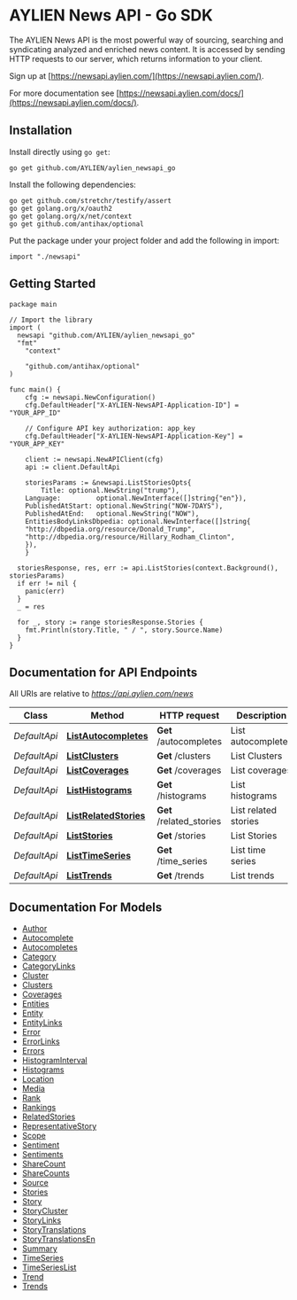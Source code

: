 # AYLIEN News API - Go SDK

The AYLIEN News API is the most powerful way of sourcing, searching and syndicating analyzed and enriched news content. It is accessed by sending HTTP requests to our server, which returns information to your client. 

Sign up at [https://newsapi.aylien.com/](https://newsapi.aylien.com/).

For more documentation see [https://newsapi.aylien.com/docs/](https://newsapi.aylien.com/docs/).

## Installation

Install directly using `go get`:

```
go get github.com/AYLIEN/aylien_newsapi_go
```

Install the following dependencies:
```
go get github.com/stretchr/testify/assert
go get golang.org/x/oauth2
go get golang.org/x/net/context
go get github.com/antihax/optional
```

Put the package under your project folder and add the following in import:
```golang
import "./newsapi"
```

## Getting Started

```
package main

// Import the library
import (
  newsapi "github.com/AYLIEN/aylien_newsapi_go"
  "fmt"
	"context"

	"github.com/antihax/optional"
)

func main() {
	cfg := newsapi.NewConfiguration()
	cfg.DefaultHeader["X-AYLIEN-NewsAPI-Application-ID"] = "YOUR_APP_ID"

	// Configure API key authorization: app_key
	cfg.DefaultHeader["X-AYLIEN-NewsAPI-Application-Key"] = "YOUR_APP_KEY"
  
	client := newsapi.NewAPIClient(cfg)
	api := client.DefaultApi

	storiesParams := &newsapi.ListStoriesOpts{
		Title: optional.NewString("trump"),
    Language:         optional.NewInterface([]string{"en"}),
    PublishedAtStart: optional.NewString("NOW-7DAYS"),
    PublishedAtEnd:   optional.NewString("NOW"),
    EntitiesBodyLinksDbpedia: optional.NewInterface([]string{
    "http://dbpedia.org/resource/Donald_Trump",
    "http://dbpedia.org/resource/Hillary_Rodham_Clinton",
    }),
	}

  storiesResponse, res, err := api.ListStories(context.Background(), storiesParams)
  if err != nil {
    panic(err)
  }
  _ = res

  for _, story := range storiesResponse.Stories {
    fmt.Println(story.Title, " / ", story.Source.Name)
  }
}
```

## Documentation for API Endpoints

All URIs are relative to *https://api.aylien.com/news*

Class | Method | HTTP request | Description
------------ | ------------- | ------------- | -------------
*DefaultApi* | [**ListAutocompletes**](docs/DefaultApi.md#listautocompletes) | **Get** /autocompletes | List autocompletes
*DefaultApi* | [**ListClusters**](docs/DefaultApi.md#listclusters) | **Get** /clusters | List Clusters
*DefaultApi* | [**ListCoverages**](docs/DefaultApi.md#listcoverages) | **Get** /coverages | List coverages
*DefaultApi* | [**ListHistograms**](docs/DefaultApi.md#listhistograms) | **Get** /histograms | List histograms
*DefaultApi* | [**ListRelatedStories**](docs/DefaultApi.md#listrelatedstories) | **Get** /related_stories | List related stories
*DefaultApi* | [**ListStories**](docs/DefaultApi.md#liststories) | **Get** /stories | List Stories
*DefaultApi* | [**ListTimeSeries**](docs/DefaultApi.md#listtimeseries) | **Get** /time_series | List time series
*DefaultApi* | [**ListTrends**](docs/DefaultApi.md#listtrends) | **Get** /trends | List trends


## Documentation For Models

 - [Author](docs/Author.md)
 - [Autocomplete](docs/Autocomplete.md)
 - [Autocompletes](docs/Autocompletes.md)
 - [Category](docs/Category.md)
 - [CategoryLinks](docs/CategoryLinks.md)
 - [Cluster](docs/Cluster.md)
 - [Clusters](docs/Clusters.md)
 - [Coverages](docs/Coverages.md)
 - [Entities](docs/Entities.md)
 - [Entity](docs/Entity.md)
 - [EntityLinks](docs/EntityLinks.md)
 - [Error](docs/Error.md)
 - [ErrorLinks](docs/ErrorLinks.md)
 - [Errors](docs/Errors.md)
 - [HistogramInterval](docs/HistogramInterval.md)
 - [Histograms](docs/Histograms.md)
 - [Location](docs/Location.md)
 - [Media](docs/Media.md)
 - [Rank](docs/Rank.md)
 - [Rankings](docs/Rankings.md)
 - [RelatedStories](docs/RelatedStories.md)
 - [RepresentativeStory](docs/RepresentativeStory.md)
 - [Scope](docs/Scope.md)
 - [Sentiment](docs/Sentiment.md)
 - [Sentiments](docs/Sentiments.md)
 - [ShareCount](docs/ShareCount.md)
 - [ShareCounts](docs/ShareCounts.md)
 - [Source](docs/Source.md)
 - [Stories](docs/Stories.md)
 - [Story](docs/Story.md)
 - [StoryCluster](docs/StoryCluster.md)
 - [StoryLinks](docs/StoryLinks.md)
 - [StoryTranslations](docs/StoryTranslations.md)
 - [StoryTranslationsEn](docs/StoryTranslationsEn.md)
 - [Summary](docs/Summary.md)
 - [TimeSeries](docs/TimeSeries.md)
 - [TimeSeriesList](docs/TimeSeriesList.md)
 - [Trend](docs/Trend.md)
 - [Trends](docs/Trends.md)
